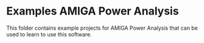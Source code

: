 ﻿# Examples AMIGA Power Analysis

This folder contains example projects for AMIGA Power Analysis that can be used to learn to use this software.
